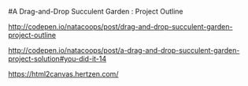 #A Drag-and-Drop Succulent Garden : Project Outline 


http://codepen.io/natacoops/post/drag-and-drop-succulent-garden-project-outline


http://codepen.io/natacoops/post/a-drag-and-drop-succulent-garden-project-solution#you-did-it-14



https://html2canvas.hertzen.com/













